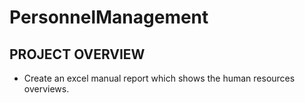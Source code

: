 # PersonnelManagement
## PROJECT OVERVIEW

* Create an excel manual report which shows the human resources overviews.


